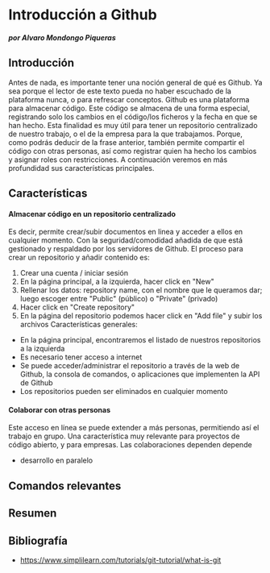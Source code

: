 # Introducción a Github
#### _por Alvaro Mondongo Piqueras_

## Introducción
Antes de nada, es importante tener una noción general de qué es Github. Ya sea porque el lector de este texto pueda no haber escuchado de la plataforma nunca, o para refrescar conceptos.
Github es una plataforma para almacenar código. Este código se almacena de una forma especial, registrando solo los cambios en el código/los ficheros y la fecha en que se han hecho.
Esta finalidad es muy útil para tener un repositorio centralizado de nuestro trabajo, o el de la empresa para la que trabajamos. Porque, como podrás deducir de la frase anterior, también
permite compartir el código con otras personas, así como registrar quien ha hecho los cambios y asignar roles con restricciones.
A continuación veremos en más profundidad sus características principales.

## Características
#### Almacenar código en un repositorio centralizado
Es decir, permite crear/subir documentos en linea y acceder a ellos en cualquier momento. Con la seguridad/comodidad añadida de que está gestionado y respaldado por los servidores de Github. 
El proceso para crear un repositorio y añadir contenido es:
1. Crear una cuenta / iniciar sesión
2. En la página principal, a la izquierda, hacer click en "New"
3. Rellenar los datos: repository name, con el nombre que le queramos dar; luego escoger entre "Public" (público) o "Private" (privado)
4. Hacer click en "Create repository"
5. En la página del repositorio podemos hacer click en "Add file" y subir los archivos
Características generales:
- En la página principal, encontraremos el listado de nuestros repositorios a la izquierda
- Es necesario tener acceso a internet
- Se puede acceder/administrar el repositorio a través de la web de Github, la consola de comandos, o aplicaciones que implementen la API de Github
- Los repositorios pueden ser eliminados en cualquier momento

   
#### Colaborar con otras personas
Este acceso en línea se puede extender a más personas, permitiendo así el trabajo en grupo. Una característica muy relevante para proyectos de código abierto, y para empresas. Las colaboraciones dependen
depende

* desarrollo en paralelo

## Comandos relevantes


## Resumen



## Bibliografía
- https://www.simplilearn.com/tutorials/git-tutorial/what-is-git
